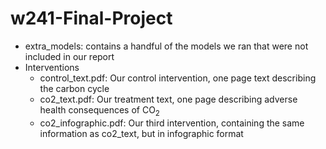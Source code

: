 # w241-Final-Project
* extra_models: contains a handful of the models we ran that were not included in our report
* Interventions
  * control_text.pdf: Our control intervention, one page text describing the carbon cycle
  * co2_text.pdf: Our treatment text, one page describing adverse health consequences of CO<sub>2</sub>
  * co2_infographic.pdf: Our third intervention, containing the same information as co2_text, but in infographic format
  
